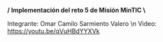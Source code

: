 **/ Implementación del reto 5 de Misión MinTIC \\**

Integrante: Omar Camilo Sarmiento Valero \n
Video: https://youtu.be/qVuHBdYYXVk
